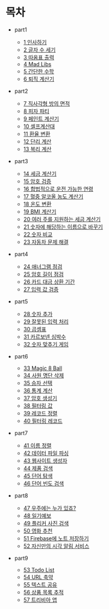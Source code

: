 # 목차

* part1
  * [1 인사하기](../part1/01.py)
  * [2 글자 수 세기](../part1/02.py)
  * [3 따옴표 출력](../part1/03.py)
  * [4 Mad Libs](../part1/04.py)
  * [5 간단한 수학](../part1/05.py)
  * [6 퇴직 계산기](../part1/06.py)

* part2
  * [7 직사각형 방의 면적](../part2/07.py)
  * [8 피자 파티](../part2/08.py)
  * [9 페인트 계산기](../part2/09.py)
  * [10 셀프계산대](../part2/10.py)
  * [11 환율 변환](../part2/11.py)
  * [12 단리 계산](../part2/12.py)
  * [13 복리 계산](../part2/13.py)

* part3
  * [14 세금 계산기](../part3/14.py)
  * [15 암호 검증](../part3/15.py)
  * [16 합법적으로 운전 가능한 연령](../part3/16.py)
  * [17 혈중 알코올 농도 계산기](../part3/17.py)
  * [18 온도 변환](../part3/18.py)
  * [19 BMI 계산기](../part3/19.py)
  * [20 여러 주를 지원하는 세금 계산기](../part3/20.py)
  * [21 숫자에 해당하는 이름으로 바꾸기](../part3/21.py)
  * [22 숫자 비교](../part3/22.py)
  * [23 자동차 문제 해결](../part3/23.py)

* part4
  * [24 애너그램 점검](../part4/24.py)
  * [25 암호 길이 점검](../part4/25.py)
  * [26 카드 대금 상환 기간](../part4/26.py)
  * [27 입력 값 검증](../part4/27.py)

* part5
  * [28 숫자 추가](../part5/28.py)
  * [29 잘못된 입력 처리](../part5/29.py)
  * [30 곱셈표](../part5/30.py)
  * [31 카르보넨 심박수](../part5/31.py)
  * [32 숫자 맞추기 게임](../part5/32.py)

* part6
  * [33 Magic 8 Ball](../part6/33.py)
  * [34 사원 명단 삭제](../part6/34.py)
  * [35 승자 선택](../part6/35.py)
  * [36 통계 계산](../part6/36.py)
  * [37 암호 생성기](../part6/37.py)
  * [38 필터링 값](../part6/38.py)
  * [39 레코드 정렬](../part6/39.py)
  * [40 필터링 레코드](../part6/40.py)

* part7
  * [41 이름 정렬](../part7/41.py)
  * [42 데이터 파일 파싱](../part7/42.py)
  * [43 웹사이트 생성자](../part7/43.py)
  * [44 제품 검색](../part7/44.py)
  * [45 단어 탐색](../part7/45.py)
  * [46 단어 빈도 검색](../part7/46.py)

* part8
  * [47 우주에는 누가 있죠?](../part8/47.py)
  * [48 일기예보](../part8/48.py)
  * [49 플리커 사진 검색](../part8/49.py)
  * [50 영화 추천](../part8/50.py)
  * [51 Firebase에 노트 저장하기](../part8/51.py)
  * [52 자신만의 시각 알림 서비스](../part8/52.py)

* part9
  * [53 Todo List](../part9/53.py)
  * [54 URL 축약](../part9/54.py)
  * [55 텍스트 공유](../part9/55.py)
  * [56 상품 목록 추적](../part9/56.py)
  * [57 트리비아 앱](../part9/57.py)
